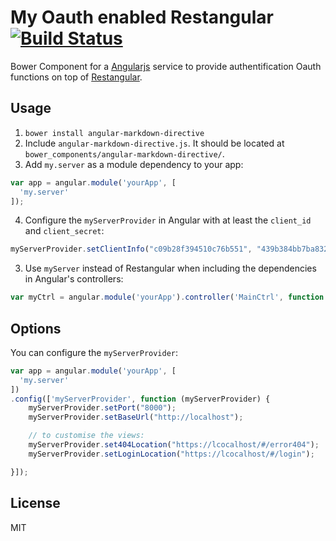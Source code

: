 # My Oauth enabled Restangular [![Build Status](https://travis-ci.org/yannikmesserli/my-oauth-restangular.png)](https://travis-ci.org/yannikmesserli/my-oauth-restangular)

Bower Component for a [Angularjs](https://angularjs.org/) service to provide authentification Oauth functions on top of [Restangular](https://github.com/mgonto/restangular).


## Usage
1. `bower install angular-markdown-directive`
2. Include `angular-markdown-directive.js`. It should be located at `bower_components/angular-markdown-directive/`.
3. Add `my.server` as a module dependency to your app:

```javascript
var app = angular.module('yourApp', [
  'my.server'
]);
```

4. Configure the `myServerProvider` in Angular with at least the `client_id` and `client_secret`:

```javascript
myServerProvider.setClientInfo("c09b28f394510c76b551", "439b384bb7ba832d1d76debc49cbf9d69e77d680");
```

3. Use `myServer` instead of Restangular when including the dependencies in Angular's controllers:

```javascript
var myCtrl = angular.module('yourApp').controller('MainCtrl', function ($scope, myServer) {});
```


## Options

You can configure the `myServerProvider`:

```javascript
var app = angular.module('yourApp', [
  'my.server'
])
.config(['myServerProvider', function (myServerProvider) {
	myServerProvider.setPort("8000");
  	myServerProvider.setBaseUrl("http://localhost");

  	// to customise the views:
    myServerProvider.set404Location("https://lcocalhost/#/error404");
    myServerProvider.setLoginLocation("https://lcocalhost/#/login");

}]);
```

## License
MIT
